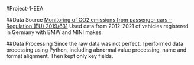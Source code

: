 #Project-1-EEA

##Data Source
[Monitoring of CO2 emissions from passenger cars – Regulation (EU) 2019/631](https://www.eea.europa.eu/data-and-maps/data/co2-cars-emission-22)
Used data from 2012-2021 of vehicles registered in Germany with BMW and MINI makes.

##Data Processing
Since the raw data was not perfect, I performed data processing using Python, including abnormal value processing, name and format alignment. Then kept only key fields.